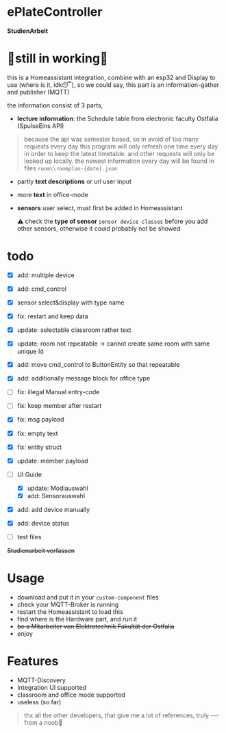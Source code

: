 # ePlateController

**StudienArbeit**

# 🚧still in working🚧

this is a Homeassistant integration, combine with an esp32 and Display to use (where is it, idk😴), so we could say, this part is an information-gather and publisher (MQTT)

the information consist of 3 parts, 
- **lecture information**: the Schedule table from electronic faculty Ostfalia (SpulseEins API)
> because the api was semester based, so in avoid of too many requests every day this program will only refresh one time every day in order to keep the latest timetable. and other requests will only be looked up locally. the newest information every day will be found in files `room\\roomplan-{date}.json`
- partly **text descriptions** or url
  user input

- more **text** in office-mode

- **sensors**
  user select, must first be added in Homeassistant

  ⚠ check the **type of sensor** `sensor device classes` before you add other sensors, otherwise it could  probably not be showed

# todo

- [x] add: multiple device
- [x] add: cmd_control
- [x] sensor select&display with type name
- [x] fix: restart and keep data
- [x] update: selectable classroom rather text
- [x] update: room not repeatable -> cannot create same room with same unique Id
- [x] add: move cmd_control to ButtonEntity so that repeatable 
- [x] add: additionally message block for office type 
- [ ] fix: illegal Manual entry-code 
- [ ] fix: keep member after restart
- [x] fix: msg payload

- [x] fix: empty text
- [x] fix: entity struct
- [x] update: member payload
- [ ] UI Guide
  - [x] update: Modiauswahl 
  - [x] add: Sensorauswahl

- [x] add: add device manually
- [x] add: device status
- [ ] test files

~~Studienarbeit verfassen~~


# Usage
- download and put it in your `custom-component` files
- check your MQTT-Broker is running
- restart the Homeassistant to load this
- find where is the Hardware part, and run it
- ~~be a Mitarbeiter von Elektrotechnik Fakultät der Ostfalia~~ 
- enjoy

# Features
- MQTT-Discovery
- Integration UI supported
- classroom and office mode supported
- useless (so far)

> thx all the other developers, that give me a lot of references, truly
> ---from a noob🥰
